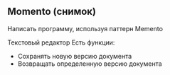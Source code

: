 ## Momento (снимок)

Написать программу, используя паттерн Memento

Текстовый редактор
Есть функции:
* Сохранять новую версию документа
* Возвращать определенную версию документа